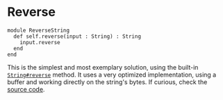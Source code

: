# Reverse

```crystal
module ReverseString
  def self.reverse(input : String) : String
    input.reverse
  end
end
```

This is the simplest and most exemplary solution, using the built-in [`String#reverse`][reverse] method.
It uses a very optimized implementation, using a buffer and working directly on the string's bytes.
If curious, check the [source code][reverse-source].

[reverse-source]: https://github.com/crystal-lang/crystal/blob/fda656c71/src/string.cr#L4443
[reverse]: https://crystal-lang.org/api2/String.html#reverse%3AString-instance-method
